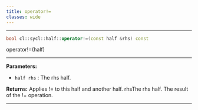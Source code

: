 ```yaml
---
title: operator!=
classes: wide
---
```



---

```cpp
bool cl::sycl::half::operator!=(const half &rhs) const
```


operator!=(half) 


---
**Parameters:**

 - `half rhs`
: The rhs half. 

**Returns:** Applies != to this half and another half. rhsThe rhs half. The result of the != operation. 

---
